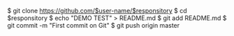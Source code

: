 $ git clone https://github.com/$user-name/$responsitory
$ cd $responsitory
$ echo "DEMO TEST" > README.md
$ git add README.md
$ git commit -m "First commit on Git"
$ git push origin master
